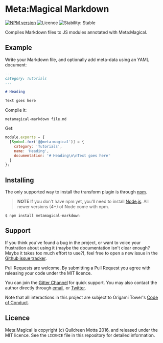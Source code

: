 # Meta:Magical Markdown

[![NPM version](https://img.shields.io/npm/v/metamagical-markdown.svg?style=flat-square)](https://npmjs.org/package/metamagical-markdown)
![Licence](https://img.shields.io/npm/l/metamagical-markdown.svg?style=flat-square&label=licence)
![Stability: Stable](https://img.shields.io/badge/stability-experimental-orange.svg?style=flat-square)

Compiles Markdown files to JS modules annotated with Meta:Magical.


## Example

Write your Markdown file, and optionally add meta-data using an YAML document:

```md
---
category: Tutorials
---

# Heading

Text goes here
```

Compile it:

```shell
metamagical-markdown file.md
```

Get:

```js
module.exports = {
  [Symbol.for('@@meta:magical')] = {
    category: 'Tutorials',
    name: 'Heading',
    documentation: '# Heading\n\nText goes here'
  }
};
```


## Installing

The only supported way to install the transform plugin is through [npm][].

> **NOTE**
> If you don't have npm yet, you'll need to install [Node.js][]. All newer
> versions (4+) of Node come with npm.

```shell
$ npm install metamagical-markdown
```

[npm]: https://www.npmjs.com/
[Node.js]: nodejs.org



## Support

If you think you've found a bug in the project, or want to voice your
frustration about using it (maybe the documentation isn't clear enough? Maybe
it takes too much effort to use?), feel free to open a new issue in the
[Github issue tracker](https://github.com/origamitower/metamagical/issues).

Pull Requests are welcome. By submitting a Pull Request you agree with releasing
your code under the MIT licence.

You can join the [Gitter Channel](https://gitter.im/origamitower/discussion) for
quick support. You may also contact the author directly through
[email](mailto:queen@robotlolita.me), or
[Twitter](https://twitter.com/robotlolita).

Note that all interactions in this project are subject to Origami Tower's
[Code of Conduct](https://github.com/origamitower/metamagical/blob/master/CODE_OF_CONDUCT.md).


## Licence

Meta:Magical is copyright (c) Quildreen Motta 2016, and released under the MIT licence. See the `LICENCE` file in this repository for detailed information.
